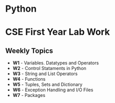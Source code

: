 # Python

# CSE First Year Lab Work

## Weekly Topics

- **W1** - Variables. Datatypes and Operators  
- **W2** - Control Stataments in Python  
- **W3** - String and List Operators  
- **W4** - Functions  
- **W5** - Tuples, Sets and Dictionary  
- **W6** - Exception Handling and I/O Files 
- **W7** - Packages

